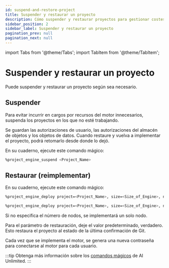 ```yaml
---
id: suspend-and-restore-project
title: Suspender y restaurar un proyecto
description: Cómo suspender y restaurar proyectos para gestionar costes.
sidebar_position: 2
sidebar_label: Suspender y restaurar un proyecto
pagination_prev: null
pagination_next: null
---
```


import Tabs from '@theme/Tabs';
import TabItem from '@theme/TabItem';


# Suspender y restaurar un proyecto

Puede suspender y restaurar un proyecto según sea necesario.


## Suspender

Para evitar incurrir en cargos por recursos del motor innecesarios, suspenda los proyectos en los que no esté trabajando.

Se guardan las autorizaciones de usuario, las autorizaciones del almacén de objetos y los objetos de datos. Cuando restaure y vuelva a implementar el proyecto, podrá retomarlo desde donde lo dejó.

En su cuaderno, ejecute este comando mágico:

```bash 
%project_engine_suspend <Project_Name>
```


## Restaurar (reimplementar)

En su cuaderno, ejecute este comando mágico: 

<Tabs>
<TabItem value="aws1" label="AWS">

```bash 
%project_engine_deploy project=<Project_Name>, size=<Size_of_Engine>, node=<Number_of_Nodes>, subnet=<Subnet_id>, region=<Region>, restore-<true|false>, prefixlist=<Prefix_List>, securitygroups=<Security_Group>, cidrs=<CIDR>, tags=<Tags>, iamrole=<IAM_Role>, roleprefix=<Role_Prefix>, permissionboundary=<Permission_Boundary>
```
</TabItem>
<TabItem value="azure" label="Azure">

```bash 
%project_engine_deploy project=<Project_Name>, size=<Size_of_Engine>, node=<Number_of_Nodes>, subnet=<Subnet_id>, region=<Region>, restore=<true|false>, network=<Network>, keyvault=<Key_Vault>, keyvaultresourcegroup=<Key_Vault_Resource_Group>, networkresourcegroup=<Network_Resource_Group>
```
</TabItem>
</Tabs>

Si no especifica el número de nodos, se implementará un solo nodo. 

Para el parámetro de restauración, deje el valor predeterminado, verdadero. Esto restaura el proyecto al estado de la última confirmación de Git.

Cada vez que se implementa el motor, se genera una nueva contraseña para conectarse al motor para cada usuario.

:::tip
Obtenga más información sobre los [comandos mágicos](../explore-and-analyze-data/magic-commands.md) de AI Unlimited.
:::

